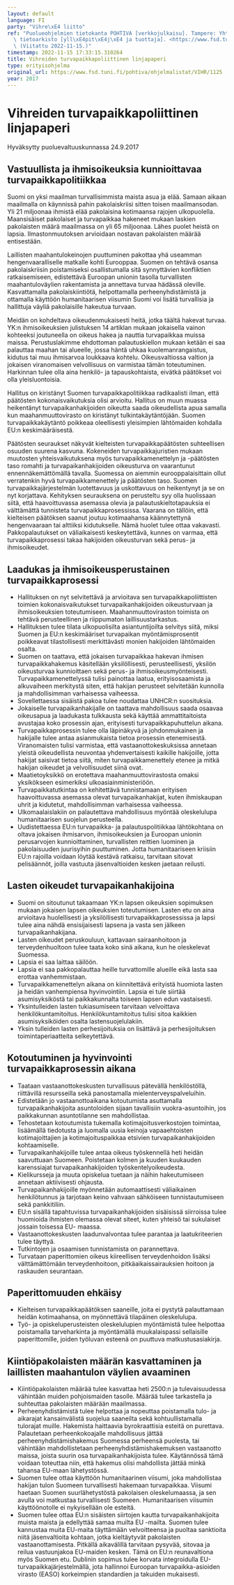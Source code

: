 ```yaml
---
layout: default
language: FI
party: "Vihre\xE4 liitto"
ref: "Puolueohjelmien tietokanta POHTIVA [verkkojulkaisu]. Tampere: Yhteiskuntatieteellinen\
  \ tietoarkisto [yll\xE4pit\xE4j\xE4 ja tuottaja]. <https://www.fsd.tuni.fi/pohtiva>.\
  \ (Viitattu 2022-11-15.)"
timestamp: 2022-11-15 17:33:15.310264
title: Vihreiden turvapaikkapoliittinen linjapaperi
type: erityisohjelma
original_url: https://www.fsd.tuni.fi/pohtiva/ohjelmalistat/VIHR/1125
year: 2017
---
```



# Vihreiden turvapaikkapoliittinen linjapaperi


Hyväksytty puoluevaltuuskunnassa 24.9.2017


## Vastuullista ja ihmisoikeuksia kunnioittavaa turvapaikkapolitiikkaa


Suomi on yksi maailman turvallisimmista maista asua ja elää. Samaan aikaan maailmalla on käynnissä pahin pakolaiskriisi sitten toisen maailmansodan. Yli 21 miljoonaa ihmistä elää pakolaisina kotimaansa rajojen ulkopuolella. Maansisäiset pakolaiset ja turvapaikkaa hakeneet mukaan laskien pakolaisten määrä maailmassa on yli 65 miljoonaa. Lähes puolet heistä on lapsia. Ilmastonmuutoksen arvioidaan nostavan pakolaisten määrää entisestään.


Laillisten maahantulokeinojen puuttuminen pakottaa yhä useamman hengenvaaralliselle matkalle kohti Eurooppaa. Suomen on tehtävä osansa pakolaiskriisin poistamiseksi osallistumalla sitä synnyttävien konfliktien ratkaisemiseen, edistettävä Euroopan unionin tasolla turvallisten maahantuloväylien rakentamista ja annettava turvaa hädässä oleville. Kasvattamalla pakolaiskiintiötä, helpottamalla perheenyhdistämistä ja ottamalla käyttöön humanitaarisen viisumin Suomi voi lisätä turvallisia ja hallittuja väyliä pakolaisille hakeutua turvaan.


Meidän on kohdeltava oikeudenmukaisesti heitä, jotka täältä hakevat turvaa. YK:n ihmisoikeuksien julistuksen 14 artiklan mukaan jokaisella vainon kohteeksi joutuneella on oikeus hakea ja nauttia turvapaikkaa muissa maissa. Perustuslakimme ehdottoman palautuskiellon mukaan ketään ei saa palauttaa maahan tai alueelle, jossa häntä uhkaa kuolemanrangaistus, kidutus tai muu ihmisarvoa loukkaava kohtelu. Oikeusvaltiossa valtion ja jokaisen viranomaisen velvollisuus on varmistaa tämän toteutuminen. Harkinnan tulee olla aina henkilö- ja tapauskohtaista, eivätkä päätökset voi olla yleisluontoisia.


Hallitus on kiristänyt Suomen turvapaikkapolitiikkaa radikaalisti ilman, että päätösten kokonaisvaikutuksia olisi arvioitu. Hallitus on muun muassa heikentänyt turvapaikanhakijoiden oikeutta saada oikeudellista apua samalla kun maahanmuuttovirasto on kiristänyt tulkintakäytäntöjään. Suomen turvapaikkakäytäntö poikkeaa oleellisesti yleisimpien lähtömaiden kohdalla EU:n keskimääräisestä.


Päätösten seuraukset näkyvät kielteisten turvapaikkapäätösten suhteellisen osuuden suurena kasvuna. Kokeneiden turvapaikkajuristien mukaan muutosten yhteisvaikutuksena myös turvapaikkamenettelyn ja -päätösten taso romahti ja turvapaikanhakijoiden oikeusturva on vaarantunut ennennäkemättömällä tavalla. Suomessa on aiemmin eurooppalaisittain ollut verratenkin hyvä turvapaikkamenettely ja päätösten taso. Suomen turvapaikkajärjestelmän luotettavuus ja uskottavuus on heikentynyt ja se on nyt korjattava. Kehityksen seurauksena on perusteltu syy olla huolissaan siitä, että haavoittuvassa asemassa olevia ja palautuskieltotapauksia ei välttämättä tunnisteta turvapaikkaprosessissa. Vaarana on tällöin, että kielteisen päätöksen saanut joutuu kotimaahansa käännytettynä hengenvaaraan tai alttiiksi kidutukselle. Nämä huolet tulee ottaa vakavasti. Pakkopalautukset on väliaikaisesti keskeytettävä, kunnes on varmaa, että turvapaikkaprosessi takaa hakijoiden oikeusturvan sekä perus- ja ihmisoikeudet.


## Laadukas ja ihmisoikeusperustainen turvapaikkaprosessi


* Hallituksen on nyt selvitettävä ja arvioitava sen turvapaikkapoliittisten toimien kokonaisvaikutukset turvapaikanhakijoiden oikeusturvaan ja ihmisoikeuksien toteutumiseen. Maahanmuuttoviraston toimista on tehtävä perusteellinen ja riippumaton laillisuustarkastus.
* Hallituksen tulee tilata ulkopuolisilta asiantuntijoilta selvitys siitä, miksi Suomen ja EU:n keskimääriset turvapaikan myöntämisprosentit poikkeavat tilastollisesti merkittävästi monien hakijoiden lähtömaiden osalta.
* Suomen on taattava, että jokaisen turvapaikkaa hakevan ihmisen turvapaikkahakemus käsitellään yksilöllisesti, perusteellisesti, yksilön oikeusturvaa kunnioittaen sekä perus- ja ihmisoikeusmyönteisesti. Turvapaikkamenettelyssä tulisi painottaa laatua, erityisosaamista ja alkuvaiheen merkitystä siten, että hakijan perusteet selvitetään kunnolla ja mahdollisimman varhaisessa vaiheessa.
* Sovellettaessa sisäistä pakoa tulee noudattaa UNHCR:n suosituksia.
* Jokaiselle turvapaikanhakijalle on taattava mahdollisuus saada osaavaa oikeusapua ja laadukasta tulkkausta sekä käyttää ammattitaitoista avustajaa koko prosessin ajan, erityisesti turvapaikkapuhuttelun aikana.
* Turvapaikkaprosessin tulee olla läpinäkyvä ja johdonmukainen ja hakijalle tulee antaa asianmukaista tietoa prosessin etenemisestä. Viranomaisten tulisi varmistaa, että vastaanottokeskuksissa annetaan yleistä oikeudellista neuvontaa yhdenvertaisesti kaikille hakijoille, jotta hakijat saisivat tietoa siitä, miten turvapaikkamenettely etenee ja mitkä hakijan oikeudet ja velvollisuudet siinä ovat.
* Maatietoyksikkö on erotettava maahanmuuttovirastosta omaksi yksikökseen esimerkiksi ulkoasiainministeriöön.
* Turvapaikkatutkintaa on kehitettävä tunnistamaan erityisen haavoittuvassa asemassa olevat turvapaikanhakijat, kuten ihmiskaupan uhrit ja kidutetut, mahdollisimman varhaisessa vaiheessa.
* Ulkomaalaislakiin on palautettava mahdollisuus myöntää oleskelulupa humanitaarisen suojelun perusteella.
* Uudistettaessa EU:n turvapaikka- ja palautuspolitiikkaa lähtökohtana on oltava jokaisen ihmisarvon, ihmisoikeuksien ja Euroopan unionin perusarvojen kunnioittaminen, turvallisten reittien luominen ja pakolaisuuden juurisyihin puuttuminen. Jotta humanitaariseen kriisiin EU:n rajoilla voidaan löytää kestävä ratkaisu, tarvitaan sitovat pelisäännöt, joilla vastuuta jäsenvaltioiden kesken jaetaan reilusti.


## Lasten oikeudet turvapaikanhakijoina


* Suomi on sitoutunut takaamaan YK:n lapsen oikeuksien sopimuksen mukaan jokaisen lapsen oikeuksien toteutumisen. Lasten etu on aina arvioitava huolellisesti ja yksilöllisesti turvapaikkaprosessissa ja lapsi tulee aina nähdä ensisijaisesti lapsena ja vasta sen jälkeen turvapaikanhakijana.
* Lasten oikeudet peruskouluun, kattavaan sairaanhoitoon ja terveydenhuoltoon tulee taata koko sinä aikana, kun he oleskelevat Suomessa.
* Lapsia ei saa laittaa säilöön.
* Lapsia ei saa pakkopalauttaa heille turvattomille alueille eikä lasta saa erottaa vanhemmistaan.
* Turvapaikkamenettelyn aikana on kiinnitettävä erityistä huomiota lasten ja heidän vanhempiensa hyvinvointiin. Lapsia ei tule siirtää asumisyksiköstä tai paikkakunnalta toiseen lapsen edun vastaisesti.
* Yksintulleiden lasten tukiasumiseen tarvitaan velvoittava henkilökuntamitoitus. Henkilökuntamitoitus tulisi sitoa kaikkien asumisyksiköiden osalta lastensuojelulakiin.
* Yksin tulleiden lasten perhesijoituksia on lisättävä ja perhesijoituksen toimintaperiaatteita selkeytettävä.


## Kotoutuminen ja hyvinvointi turvapaikkaprosessin aikana


* Taataan vastaanottokeskusten turvallisuus pätevällä henkilöstöllä, riittävillä resursseilla sekä panostamalla mielenterveyspalveluihin.
* Edistetään jo vastaanottoaikana kotoutumista asuttamalla turvapaikanhakijoita asuntoloiden sijaan tavallisiin vuokra-asuntoihin, jos paikkakunnan asuntotilanne sen mahdollistaa.
* Tehostetaan kotoutumista tukemalla kotimajoitusverkostojen toimintaa, lisäämällä tiedotusta ja luomalla uusia keinoja vapaaehtoisten kotimajoittajien ja kotimajoituspaikkaa etsivien turvapaikanhakijoiden kohtaamiselle.
* Turvapaikanhakijoille tulee antaa oikeus työskennellä heti heidän saavuttuaan Suomeen. Poistetaan kolmen ja kuuden kuukauden karenssiajat turvapaikanhakijoiden työskentelyoikeudesta.
* Kielikursseja ja muuta opiskelua tuetaan ja näihin hakeutumiseen annetaan aktiivisesti ohjausta.
* Turvapaikanhakijoille myönnetään automaattisesti väliaikainen henkilötunnus ja tarjotaan keino vahvaan sähköiseen tunnistautumiseen sekä pankkitiliin.
* EU:n sisällä tapahtuvissa turvapaikanhakijoiden sisäisissä siirroissa tulee huomioida ihmisten olemassa olevat siteet, kuten yhteisö tai sukulaiset jossain toisessa EU- maassa.
* Vastaanottokeskusten laadunvalvontaa tulee parantaa ja laatukriteerien tulee täyttyä.
* Tutkintojen ja osaamisen tunnistamista on parannettava.
* Turvataan paperittomien oikeus kiireellisen terveydenhoidon lisäksi välttämättömään terveydenhoitoon, pitkäaikaissairauksien hoitoon ja raskauden seurantaan.


## Paperittomuuden ehkäisy


* Kielteisen turvapaikkapäätöksen saaneille, joita ei pystytä palauttamaan heidän kotimaahansa, on myönnettävä tilapäinen oleskelulupa.
* Työ- ja opiskeluperusteisten oleskelulupien myöntämistä tulee helpottaa poistamalla tarveharkinta ja myöntämällä muukalaispassi sellaisille paperittomille, joiden työluvan esteenä on puuttuva matkustusasiakirja.


## Kiintiöpakolaisten määrän kasvattaminen ja laillisten maahantulon väylien avaaminen


* Kiintiöpakolaisten määrää tulee kasvattaa heti 2500:n ja tulevaisuudessa vähintään muiden pohjoismaiden tasolle. Määrää tulee tarkastella ja suhteuttaa pakolaisten määrään maailmassa.
* Perheenyhdistämistä tulee helpottaa ja nopeuttaa poistamalla tulo- ja aikarajat kansainvälistä suojelua saaneilta sekä kohtuullistamalla tulorajat muille. Hakemista haittaavia byrokraattisia esteitä on purettava. Palautetaan perheenkokoajalle mahdollisuus jättää perheenyhdistämishakemus Suomessa perheensä puolesta, tai vähintään mahdollistetaan perheenyhdistämishakemuksen vastaanotto maissa, joista suurin osa turvapaikanhakijoista tulee. Käytännössä tämä voidaan toteuttaa niin, että hakemus olisi mahdollista jättää minkä tahansa EU-maan lähetystössä.
* Suomen tulee ottaa käyttöön humanitaarinen viisumi, joka mahdollistaa hakijan tulon Suomeen turvallisesti hakemaan turvapaikkaa. Viisumi haetaan Suomen suurlähetystöstä pakolaisen oleskelumaassa, ja sen avulla voi matkustaa turvallisesti Suomeen. Humanitaarisen viisumin käyttöönotolle ei nykyisellään ole esteitä.
* Suomen tulee ottaa EU:n sisäisten siirtojen kautta turvapaikanhakijoita muista maista ja edellyttää samaa muilta EU -mailta. Suomen tulee kannustaa muita EU-maita täyttämään velvoitteensa ja puoltaa sanktioita niitä jäsenvaltioita kohtaan, jotka kieltäytyvät pakolaisten vastaanottamisesta. Pitkällä aikavälillä tarvitaan pysyvää, sitovaa ja reilua vastuunjakoa EU-maiden kesken. Tämä on EU:n reunavaltiona myös Suomen etu. Dublinin sopimus tulee korvata integroidulla EU-turvapaikkajärjestelmällä, jota hallinnoi Euroopan turvapaikka-asioiden virasto (EASO) korkeimpien standardien ja takuiden mukaisesti.




